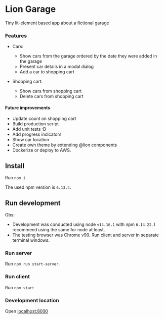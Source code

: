 # Lion Garage

Tiny lit-element based app about a fictional garage

### Features

* Cars:
  * Show cars from the garage ordered by the date they were added in the garage
  * Present car details in a modal dialog
  * Add a car to shopping cart

* Shopping cart:
  * Show cars from shopping cart
  * Delete cars from shopping cart 
  
#### Future improvements

* Update count on shopping cart
* Build production script
* Add unit tests :D
* Add progress indicators
* Show car location
* Create own theme by extending @lion components
* Dockerize or deploy to AWS.

## Install

Run `npm i`.

The used npm version is `6.13.4`.

## Run development

Obs: 
* Development was conducted using node `v14.16.1` with npm `6.14.22`. I recommend using the same for node at least.
* The testing browser was Chrome v90.
Run client and server in separate terminal windows.

### Run server

Run `npm run start-server`.

### Run client

Run `npm start`

### Development location

Open [localhost:8000](http://localhost:4200)
